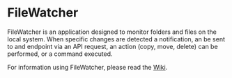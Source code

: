 # FileWatcher

FileWatcher is an application designed to monitor folders and files on the local system. When specific changes are detected a notification, an be sent to and endpoint via an API request, an action (copy, move, delete) can be performed, or a command executed.

For information using FileWatcher, please read the [Wiki](https://github.com/TechieGuy12/FileWatcher/wiki).
